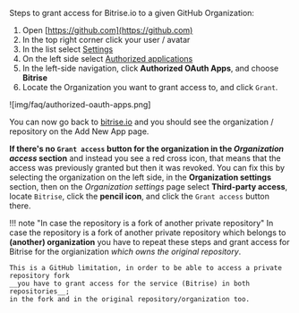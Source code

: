 Steps to grant access for Bitrise.io to a given GitHub Organization:

1. Open [https://github.com](https://github.com)
2. In the top right corner click your user / avatar
3. In the list select [Settings](https://github.com/settings/profile)
4. On the left side select [Authorized applications](https://github.com/settings/applications)
5. In the left-side navigation, click __Authorized OAuth Apps__, and choose __Bitrise__
6. Locate the Organization you want to grant access to, and click `Grant`.

![img/faq/authorized-oauth-apps.png]

You can now go back to [bitrise.io](https://www.bitrise.io) and you
should see the organization / repository on the Add New App page.

__If there's no `Grant access` button for the organization in the _Organization access_ section__
and instead you see a red cross icon, that means that the access was previously granted but then it was revoked.
You can fix this by selecting the organization on the left side, in the
__Organization settings__ section, then on the _Organization settings_
page select __Third-party access__, locate `Bitrise`, click the __pencil icon__,
and click the `Grant access` button there.

!!! note "In case the repository is a fork of another private repository"
    In case the repository is a fork of another private repository which belongs to **(another) organization** you
    have to repeat these steps and grant access for Bitrise for the orgianization _which owns the original repository_.

    This is a GitHub limitation, in order to be able to access a private repository fork
    __you have to grant access for the service (Bitrise) in both repositories__;
    in the fork and in the original repository/organization too.
